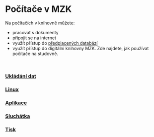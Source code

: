 # Počítače v MZK

Na počítačích v knihovně můžete:

* pracovat s dokumenty
* připojit se na internet 
* využít přístup do 
<a class="external" href="https://www.mzk.cz/katalogy-databaze/databaze" target="_blank">předplacených databází</a>
* využít přístup do digitální knihovny MZK.
 Zde najdete, jak používat počítače na studovně. 

<br>

### [Ukládání dat](/cs/ukladani-dat)
### [Linux](/cs/linux)
### [Aplikace](/cs/aplikace)
### [Sluchátka](/cs/sluchatka)
### [Tisk](/cs/tisk)
